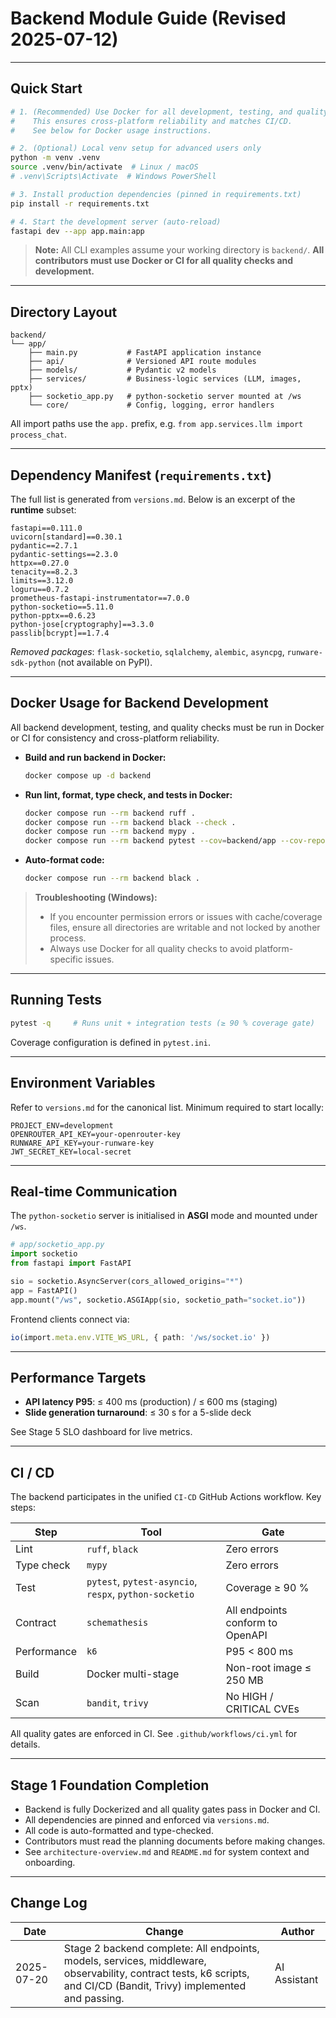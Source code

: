 # Backend Module Guide (Revised 2025-07-12)

---

## Quick Start

```bash
# 1. (Recommended) Use Docker for all development, testing, and quality checks
#    This ensures cross-platform reliability and matches CI/CD.
#    See below for Docker usage instructions.

# 2. (Optional) Local venv setup for advanced users only
python -m venv .venv
source .venv/bin/activate  # Linux / macOS
# .venv\Scripts\Activate  # Windows PowerShell

# 3. Install production dependencies (pinned in requirements.txt)
pip install -r requirements.txt

# 4. Start the development server (auto-reload)
fastapi dev --app app.main:app
```

> **Note:** All CLI examples assume your working directory is `backend/`.
> **All contributors must use Docker or CI for all quality checks and development.**

---

## Directory Layout

```
backend/
└── app/
    ├── main.py           # FastAPI application instance
    ├── api/              # Versioned API route modules
    ├── models/           # Pydantic v2 models
    ├── services/         # Business-logic services (LLM, images, pptx)
    ├── socketio_app.py   # python-socketio server mounted at /ws
    └── core/             # Config, logging, error handlers
```

All import paths use the `app.` prefix, e.g. `from app.services.llm import process_chat`.

---

## Dependency Manifest (`requirements.txt`)

The full list is generated from `versions.md`. Below is an excerpt of the **runtime** subset:

```
fastapi==0.111.0
uvicorn[standard]==0.30.1
pydantic==2.7.1
pydantic-settings==2.3.0
httpx==0.27.0
tenacity==8.2.3
limits==3.12.0
loguru==0.7.2
prometheus-fastapi-instrumentator==7.0.0
python-socketio==5.11.0
python-pptx==0.6.23
python-jose[cryptography]==3.3.0
passlib[bcrypt]==1.7.4
```

*Removed packages*: `flask-socketio`, `sqlalchemy`, `alembic`, `asyncpg`, `runware-sdk-python` (not available on PyPI).

---

## Docker Usage for Backend Development

All backend development, testing, and quality checks must be run in Docker or CI for consistency and cross-platform reliability.

- **Build and run backend in Docker:**
  ```sh
  docker compose up -d backend
  ```
- **Run lint, format, type check, and tests in Docker:**
  ```sh
  docker compose run --rm backend ruff .
  docker compose run --rm backend black --check .
  docker compose run --rm backend mypy .
  docker compose run --rm backend pytest --cov=backend/app --cov-report=term-missing
  ```
- **Auto-format code:**
  ```sh
  docker compose run --rm backend black .
  ```

> **Troubleshooting (Windows):**
> - If you encounter permission errors or issues with cache/coverage files, ensure all directories are writable and not locked by another process.
> - Always use Docker for all quality checks to avoid platform-specific issues.

---

## Running Tests

```bash
pytest -q     # Runs unit + integration tests (≥ 90 % coverage gate)
```

Coverage configuration is defined in `pytest.ini`.

---

## Environment Variables

Refer to `versions.md` for the canonical list. Minimum required to start locally:

```
PROJECT_ENV=development
OPENROUTER_API_KEY=your-openrouter-key
RUNWARE_API_KEY=your-runware-key
JWT_SECRET_KEY=local-secret
```

---

## Real-time Communication

The `python-socketio` server is initialised in **ASGI** mode and mounted under `/ws`.

```python
# app/socketio_app.py
import socketio
from fastapi import FastAPI

sio = socketio.AsyncServer(cors_allowed_origins="*")
app = FastAPI()
app.mount("/ws", socketio.ASGIApp(sio, socketio_path="socket.io"))
```

Frontend clients connect via:
```ts
io(import.meta.env.VITE_WS_URL, { path: '/ws/socket.io' })
```

---

## Performance Targets

- **API latency P95**: ≤ 400 ms (production) / ≤ 600 ms (staging)
- **Slide generation turnaround**: ≤ 30 s for a 5-slide deck

See Stage 5 SLO dashboard for live metrics.

---

## CI / CD

The backend participates in the unified `CI-CD` GitHub Actions workflow. Key steps:

| Step | Tool | Gate |
|------|------|------|
| Lint | `ruff`, `black` | Zero errors |
| Type check | `mypy` | Zero errors |
| Test | `pytest`, `pytest-asyncio`, `respx`, `python-socketio` | Coverage ≥ 90 % |
| Contract | `schemathesis` | All endpoints conform to OpenAPI |
| Performance | `k6` | P95 < 800 ms |
| Build | Docker multi-stage | Non-root image ≤ 250 MB |
| Scan | `bandit`, `trivy` | No HIGH / CRITICAL CVEs |

All quality gates are enforced in CI. See `.github/workflows/ci.yml` for details.

---

## Stage 1 Foundation Completion

- Backend is fully Dockerized and all quality gates pass in Docker and CI.
- All dependencies are pinned and enforced via `versions.md`.
- All code is auto-formatted and type-checked.
- Contributors must read the planning documents before making changes.
- See `architecture-overview.md` and `README.md` for system context and onboarding.

---

## Change Log

| Date | Change | Author |
|------|--------|--------|
| 2025-07-20 | Stage 2 backend complete: All endpoints, models, services, middleware, observability, contract tests, k6 scripts, and CI/CD (Bandit, Trivy) implemented and passing. | AI Assistant |
